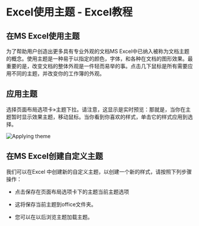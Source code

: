 # Excel使用主题 - Excel教程

## 在MS Excel使用主题

为了帮助用户创造出更多具有专业外观的文档MS Excel中已纳入被称为文档主题的概念。使用主题是一种易于以指定的颜色，字体，和各种在文档的图形效果。最重要的是，改变文档的整体外观是一件轻而易举的事。点击几下鼠标是所有需要应用不同的主题，并改变你的工作簿的外观。

## 应用主题

选择页面布局选项卡»主题下拉。请注意，这显示是实时预览：那就是，当你在主题暂时显示效果主题，移动鼠标。当你看到你喜欢的样式，单击它的样式应用到选择。

![Applying theme](../img/apply_theme.jpg)

## 在MS Excel创建自定义主题

我们可以在Excel 中创建新的自定义主题，以创建一个新的样式，请按照下列步骤操作：

*   点击保存在页面布局选项卡下的主题当前主题选项

*   这将保存当前主题到office文件夹。

*   您可以在以后浏览主题加载主题。
